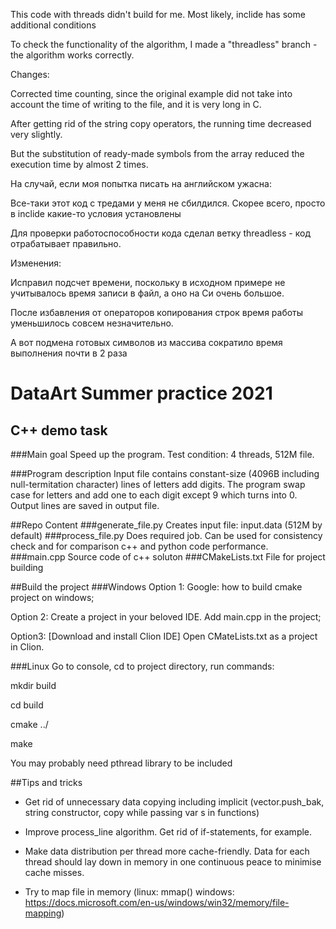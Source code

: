 This code with threads didn't build for me. Most likely, inclide <threads> has some additional conditions
  
To check the functionality of the algorithm, I made a "threadless" branch - the algorithm works correctly.
  
Changes:
  
Corrected time counting, since the original example did not take into account the time of writing to the file, and it is very long in C.
  
After getting rid of the string copy operators, the running time decreased very slightly.
  
But the substitution of ready-made symbols from the array reduced the execution time by almost 2 times.

На случай, если моя попытка писать на английском ужасна:
  
Все-таки этот код с тредами у меня не сбилдился. Скорее всего, просто в inclide <threads> какие-то условия установлены
  
Для проверки работоспособности кода сделал ветку threadless - код отрабатывает правильно.
  
Изменения:
  
Исправил подсчет времени, поскольку в исходном примере не учитывалось время записи в файл, а оно на Си очень большое.
  
После избавления от операторов копирования строк время работы уменьшилось совсем незначительно.
  
А вот подмена готовых символов из массива сократило время выполнения почти в 2 раза
  

# DataArt Summer practice 2021

## C++ demo task

###Main goal
Speed up the program. Test condition: 4 threads, 512M file.

###Program description
Input file contains constant-size (4096B including null-termitation character) lines of letters add digits.
The program swap case for letters and add one to each digit except 9 which turns into 0. Output lines are saved in output file.

##Repo Content
###generate_file.py
Creates input file: input.data (512M by default) 
###process_file.py
Does required job. Can be used for consistency check and for comparison c++ and python code performance.
###main.cpp
Source code of c++ soluton
###CMakeLists.txt
File for project building

##Build the project
###Windows
Option 1: Google: how to build cmake project on windows;

Option 2: Create a project in your beloved IDE. Add main.cpp in the project;

Option3: [Download and install Clion IDE] Open CMateLists.txt as a project in Clion. 

###Linux
Go to console,
cd to project directory,
run commands:

mkdir build

cd build

cmake ../

make

You may probably need pthread library to be included


##Tips and tricks
* Get rid of unnecessary data copying including implicit (vector.push_bak, string constructor, copy while passing var s in functions)
* Improve process_line algorithm. Get rid of if-statements, for example. 
* Make data distribution per thread more cache-friendly. Data for each thread should lay down in memory in
  one continuous peace to minimise cache misses.
    
* Try to map file in memory (linux: mmap() windows: https://docs.microsoft.com/en-us/windows/win32/memory/file-mapping)

